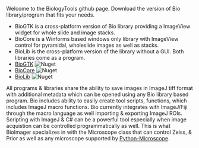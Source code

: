 Welcome to the BiologyTools github page. Download the version of Bio library/program that fits your needs. 
- BioGTK is a cross-platform version of Bio library providing a ImageView widget for whole slide and image stacks.
- BioCore is a Winforms based windows only library with ImageView control for pyramidal, wholeslide images as well as stacks. 
- BioLib is the cross-platform version of the library without a GUI.
Both libraries come as a program.
- [BioGTK](https://github.com/BiologyTools/BioGTK/releases)
![Nuget](https://img.shields.io/nuget/dt/BioGTK)
- [BioCore](https://github.com/BiologyTools/BioCore/releases)
![Nuget](https://img.shields.io/nuget/dt/BioCore)
- [BioLib](https://img.shields.io/nuget/dt/BioLib)
![Nuget](https://img.shields.io/nuget/dt/BioLib)

All programs & libraries share the ability to save images in ImageJ tiff format with additional metadata which can be opened using any Bio library based program. Bio includes ability to easily create tool scripts, functions, which includes ImageJ macro functions. Bio currently integrates with ImageJ/Fiji through the macro language as well importing & exporting ImageJ ROIs. Scripting with ImageJ & C# can be a powerful tool especially when image acquistion can be controlled programmatically as well. This is what BioImager specializes in with the Microscope class that can control Zeiss, & Prior as well as any microscope supported by [Python-Microscope](https://github.com/python-microscope/microscope).
